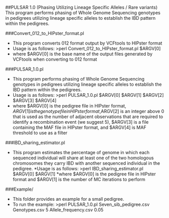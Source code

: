 ##PULSAR 1.0 (Phasing Utilizing Lineage Specific Alleles / Rare variants)
This program performs phasing of Whole Genome Sequencing genotypes in pedigrees utilizing lineage specific alleles to establish the IBD pattern within the pedigrees.

###Convert_012_to_HIPster_format.pl
* This program converts 012 format output by VCFtools to HIPster format
* Usage is as follows: >perl Convert_012_to_HIPster_format.pl $ARGV[0]
* where $ARGV[0] is the base name of the output files generated by VCFtools when converting to 012 format 

###PULSAR_1.0.pl
* This program performs phasing of Whole Genome Sequencing genotypes in pedigrees utilizing lineage specific alleles to establish the IBD pattern within the pedigrees.
* Usage is as follows: >perl PULSAR_1.0.pl $ARGV[0] $ARGV[1] $ARGV[2] $ARGV[3] $ARGV[4]
* where $ARGV[0] is the pedigree file in HIPster format, $ARGV[1] is the genotype file in HIPster format,$ARGV[2] is an integer above 0 that is used as the number of adjacent observations that are required to identify a recombination event (we suggest 5), $ARGV[3] is a file containing the MAF file in HIPster format, and $ARGV[4] is MAF threshold to use as a filter

###IBD_sharing_estimator.pl
* This program estimates the percentage of genome in which each sequenced individual will share at least one of the two homologous chromosomes they carry IBD with another sequenced individual in the pedigree.
*Usage is as follows: >perl IBD_sharing_estimator.pl $ARGV[0] $ARGV[1]
*where $ARGV[0] is the pedigree file in HIPster format and $ARGV[1] is the number of MC iterations to perform

###Example/
* This folder provides an example for a small pedigree.
* To run the example: >perl PULSAR_1.0.pl Seven_sib_pedigree.csv Genotypes.csv 5 Allele_frequency.csv 0.05
